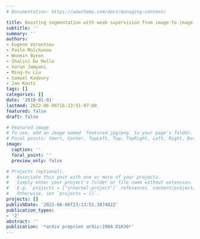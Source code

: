 ```yaml
---
# Documentation: https://wowchemy.com/docs/managing-content/

title: Boosting segmentation with weak supervision from image-to-image translation
subtitle: ''
summary: ''
authors:
- Eugene Vorontsov
- Pavlo Molchanov
- Wonmin Byeon
- Shalini De Mello
- Varun Jampani
- Ming-Yu Liu
- Samuel Kadoury
- Jan Kautz
tags: []
categories: []
date: '2019-01-01'
lastmod: 2022-06-06T16:13:51-07:00
featured: false
draft: false

# Featured image
# To use, add an image named `featured.jpg/png` to your page's folder.
# Focal points: Smart, Center, TopLeft, Top, TopRight, Left, Right, BottomLeft, Bottom, BottomRight.
image:
  caption: ''
  focal_point: ''
  preview_only: false

# Projects (optional).
#   Associate this post with one or more of your projects.
#   Simply enter your project's folder or file name without extension.
#   E.g. `projects = ["internal-project"]` references `content/project/deep-learning/index.md`.
#   Otherwise, set `projects = []`.
projects: []
publishDate: '2022-06-06T23:13:51.387402Z'
publication_types:
- '2'
abstract: ''
publication: '*arXiv preprint arXiv:1904.01636*'
---
```

